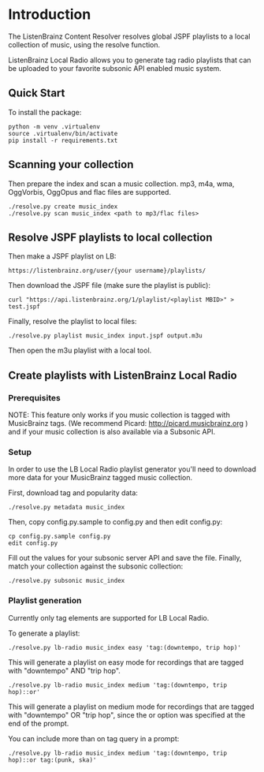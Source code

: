 # Introduction

The ListenBrainz Content Resolver resolves global JSPF playlists to
a local collection of music, using the resolve function.

ListenBrainz Local Radio allows you to generate tag radio playlists that
can be uploaded to your favorite subsonic API enabled music system.

## Quick Start

To install the package:

```
python -m venv .virtualenv
source .virtualenv/bin/activate
pip install -r requirements.txt
```

## Scanning your collection

Then prepare the index and scan a music collection. mp3, m4a, wma, OggVorbis, OggOpus and flac files are supported.

```
./resolve.py create music_index
./resolve.py scan music_index <path to mp3/flac files>
```

## Resolve JSPF playlists to local collection

Then make a JSPF playlist on LB:

```
https://listenbrainz.org/user/{your username}/playlists/
```

Then download the JSPF file (make sure the playlist is public):

```
curl "https://api.listenbrainz.org/1/playlist/<playlist MBID>" > test.jspf
```

Finally, resolve the playlist to local files:

```
./resolve.py playlist music_index input.jspf output.m3u
```

Then open the m3u playlist with a local tool.

## Create playlists with ListenBrainz Local Radio

### Prerequisites

NOTE: This feature only works if you music collection 
is tagged with MusicBrainz tags. (We recommend Picard:
http://picard.musicbrainz.org ) and if your music
collection is also available via a Subsonic API.

### Setup

In order to use the LB Local Radio playlist generator you'll need
to download more data for your MusicBrainz tagged music collection.

First, download tag and popularity data:

```
./resolve.py metadata music_index
```

Then, copy config.py.sample to config.py and then edit config.py:

```
cp config.py.sample config.py
edit config.py
```

Fill out the values for your subsonic server API and save the file.
Finally, match your collection against the subsonic collection:

```
./resolve.py subsonic music_index
```

### Playlist generation

Currently only tag elements are supported for LB Local Radio.

To generate a playlist:

```
./resolve.py lb-radio music_index easy 'tag:(downtempo, trip hop)'
```

This will generate a playlist on easy mode for recordings that are
tagged with "downtempo" AND "trip hop".

```
./resolve.py lb-radio music_index medium 'tag:(downtempo, trip hop)::or'
```

This will generate a playlist on medium mode for recordings that are
tagged with "downtempo" OR "trip hop", since the or option was specified
at the end of the prompt.

You can include more than on tag query in a prompt:

```
./resolve.py lb-radio music_index medium 'tag:(downtempo, trip hop)::or tag:(punk, ska)'
```
